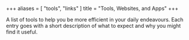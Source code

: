 +++
aliases = [ "tools", "links" ]
title = "Tools, Websites, and Apps"
+++

A list of tools to help you be more efficient in your daily endeavours.
Each entry goes with a short description of what to expect and why you might find it useful.
